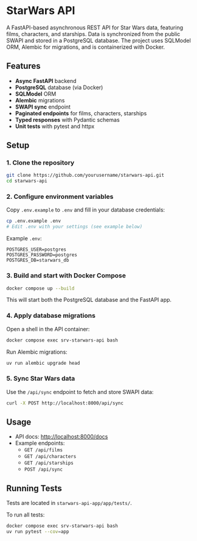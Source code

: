 # StarWars API

A FastAPI-based asynchronous REST API for Star Wars data, featuring films, characters, and starships. Data is synchronized from the public SWAPI and stored in a PostgreSQL database. The project uses SQLModel ORM, Alembic for migrations, and is containerized with Docker.

## Features

- **Async FastAPI** backend
- **PostgreSQL** database (via Docker)
- **SQLModel** ORM
- **Alembic** migrations
- **SWAPI sync** endpoint
- **Paginated endpoints** for films, characters, starships
- **Typed responses** with Pydantic schemas
- **Unit tests** with pytest and httpx

## Setup

### 1. Clone the repository

```sh
git clone https://github.com/yourusername/starwars-api.git
cd starwars-api
```

### 2. Configure environment variables

Copy `.env.example` to `.env` and fill in your database credentials:

```sh
cp .env.example .env
# Edit .env with your settings (see example below)
```

Example `.env`:

```
POSTGRES_USER=postgres
POSTGRES_PASSWORD=postgres
POSTGRES_DB=starwars_db
```

### 3. Build and start with Docker Compose

```sh
docker compose up --build
```

This will start both the PostgreSQL database and the FastAPI app.

### 4. Apply database migrations

Open a shell in the API container:

```sh
docker compose exec srv-starwars-api bash
```

Run Alembic migrations:

```sh
uv run alembic upgrade head
```

### 5. Sync Star Wars data

Use the `/api/sync` endpoint to fetch and store SWAPI data:

```sh
curl -X POST http://localhost:8000/api/sync
```

## Usage

- API docs: [http://localhost:8000/docs](http://localhost:8000/docs)
- Example endpoints:
  - `GET /api/films`
  - `GET /api/characters`
  - `GET /api/starships`
  - `POST /api/sync`

## Running Tests

Tests are located in `starwars-api-app/app/tests/`.

To run all tests:

```sh
docker compose exec srv-starwars-api bash
uv run pytest --cov=app
```
